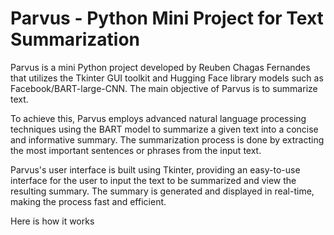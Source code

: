 # Parvus - Python Mini Project for Text Summarization
Parvus is a mini Python project developed by Reuben Chagas Fernandes that utilizes the Tkinter GUI toolkit and Hugging Face library models such as Facebook/BART-large-CNN. The main objective of Parvus is to summarize text.

To achieve this, Parvus employs advanced natural language processing techniques using the BART model to summarize a given text into a concise and informative summary. The summarization process is done by extracting the most important sentences or phrases from the input text.

Parvus's user interface is built using Tkinter, providing an easy-to-use interface for the user to input the text to be summarized and view the resulting summary. The summary is generated and displayed in real-time, making the process fast and efficient.

Here is how it works
